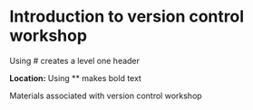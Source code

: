 # Introduction to version control workshop
Using # creates a level one header

**Location:** Using ** makes bold text

Materials associated with version control workshop
